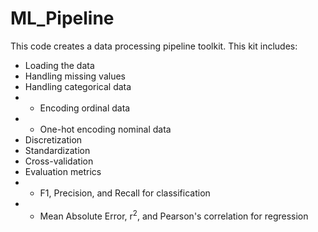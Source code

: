 # ML_Pipeline
This code creates a data processing pipeline toolkit. This kit includes:

* Loading the data
* Handling missing values
* Handling categorical data
* * Encoding ordinal data
* * One-hot encoding nominal data
* Discretization
* Standardization
* Cross-validation
* Evaluation metrics
* * F1, Precision, and Recall for classification
* * Mean Absolute Error, r<sup>2</sup>, and Pearson's correlation for regression
